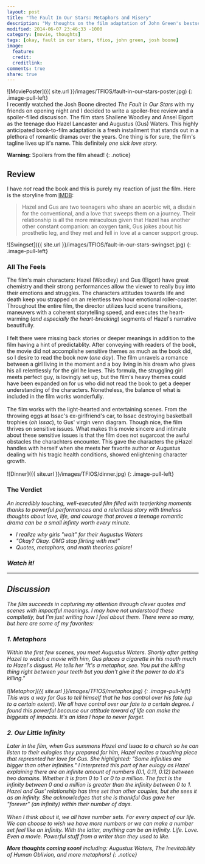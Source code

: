```yaml
---
layout: post
title: "The Fault In Our Stars: Metaphors and Misery"
description: "My thoughts on the film adaptation of John Green's bestseller."
modified: 2014-06-07 23:46:33 -1000
category: [movie, thoughts]
tags: [okay, fault in our stars, tfios, john green, josh boone]
image:
  feature: 
  credit: 
  creditlink: 
comments: true
share: true
---
```

<!-- Table of Contents
<section id="table-of-contents" class ="toc">
  <header>
    <h3>Contents</h3>
  </header>
<div id="drawer" markdown="1">
*  Auto generated table of contents
{:toc}
</div>
</section> 
-->

![MoviePoster]({{ site.url }}/images/TFIOS/fault-in-our-stars-poster.jpg)
{: .image-pull-left}
<br>
I recently watched the Josh Boone directed *The Fault In Our Stars* with my friends on opening night and I decided to write a spoiler-free review and a spoiler-filled discusison. The film stars Shailene Woodley and Ansel Elgort as the teenage duo Hazel Lancaster and Augustus (Gus) Waters. This highly anticipated book-to-film adaptation is a fresh installment that stands out in a plethora of romantic dramas over the years. One thing is for sure, the film's tagline lives up it's name. This definitely *one sick love story.*


**Warning:** Spoilers from the film ahead! 
{: .notice}

## Review 

I have *not* read the book and this is purely my reaction of just the film. Here is the storyline from [IMDB](http://www.imdb.com/title/tt2582846/):

> Hazel and Gus are two teenagers who share an acerbic wit, a disdain for the conventional, and a love that sweeps them on a journey. Their relationship is all the more miraculous given that Hazel has another other constant companion: an oxygen tank, Gus jokes about his prosthetic leg, and they met and fell in love at a cancer support group.

![Swingset]({{ site.url }}/images/TFIOS/fault-in-our-stars-swingset.jpg)
{: .image-pull-left}

### All The Feels

The film's main characters: Hazel (Woodley) and Gus (Elgort) have great chemistry and their strong performances allow the viewer to really buy into their emotions and struggles. The characters attitudes towards life and death keep you strapped on an relentless two hour emotional roller-coaster. Throughout the entire film, the director utilizes lucid scene transitions, maneuvers with a coherent storytelling speed,  and executes the heart-warming (*and especially the heart-breaking*) segments of Hazel's narrative beautifully.
<br><br>
I felt there were missing back stories or deeper meanings in addition to the film having a hint of predictablity. After conveying with readers of the book, the movie did not accomplishe sensitive themes as much as the book did, so I desire to read the book now (*one day*). The film unravels a romance between a girl living in the moment and a boy living in his dream who gives his all relentlessly for the girl he loves. This formula, the struggling girl meets perfect guy, is lovingly set up, but the film's heavy themes could have been expanded on for us who did not read the book to get a deeper understanding of the characters. Nonetheless, the balance of what is included in the film works wonderfully.
<br><br>
The film works with the light-hearted and entertaining scenes. From the throwing eggs at Issac's ex-girlfriend's car, to Issac destroying basketball trophies (*oh Issac*), to Gus' virgin venn diagram. Though nice, the film thrives on sensitive issues. What makes this movie sincere and intimate about these sensitive issues is that the film does not sugarcoat the awful obstacles the charachters encounter. This gave the characters the pHazel handles with herself when she meets her favorite author or Augustus dealing with his tragic health conditions, showed enlightening character growth. 
<br><br>
![Dinner]({{ site.url }}/images/TFIOS/dinner.jpg)
{: .image-pull-left}

### The Verdict

<i>An incredibly touching,  well-executed film filled with tearjerking moments thanks to powerful performances and a relentless story with timeless thoughts about love, life, and courage that proves a teenage romantic drama can be a small infinty worth every minute.

* I realize why girls "wait" for their Augustus Waters 
* "Okay? Okay. OMG stop flirting with me!" 
* Quotes, metaphors, and math theories galore!

### Watch it!
---

## Discussion

The film succeeds in capturing my attention through clever quotes and scenes with impactful meanings. I may have not understood these compltetly, but I'm just writing how I feel about them. There were so many, but here are some of my favorites:

### 1. Metaphors
Within the first few scenes, you meet Augustus Waters. Shortly after getting Hazel to watch a movie with him, Gus places a cigarette in his mouth much to Hazel's disgust. He tells her *"It's a metaphor, see. You put the killing thing right between your teeth but you don't give it the power to do it's killing."*
<br><br>
![Metaphor]({{ site.url }}/images/TFIOS/metaphor.jpg)
{: .image-pull-left}
<br>
This was a way for Gus to tell himself that he has control over his fate (up to a certain extent). We all have control over our fate to a certain degree. I found this powerful because our attitude toward of life can make the biggests of impacts. It's an idea I hope to never forget.

### 2. Our Little Infinity

Later in the film, when Gus summons Hazel and Issac to a church so he can listen to their eulogies they prepared for him, Hazel recites a touching piece that represnted her love for Gus. She highlighted: *"Some infinities are bigger than other infinities."* I interpreted this part of her eulogy as Hazel explaining there are an infinite amount of numbers (0.1, 0.11, 0.12) between two domains. Whether it is from 0 to 1 or 0 to a million. The fact is the infinity between 0 and a million is greater than the infinity between  0 to 1. Hazel and Gus' relationship has time set than other couples, but she sees it as an infinity. She acknowledges that she is thankful Gus gave her "forever" (an infinity) within their number of days.
<br><br>
When I think about it, we all have number sets. For every aspect of our life. We can choose to wish we have more numbers or we can make a number set feel like an infinity. With the latter, anything can be an infinity. Life. Love. Even a movie. Powerful stuff from a writer than they *used* to like.


**More thoughts coming soon!** including: Augustus Waters, The Inevitability of Human Oblivion, and more metaphors!
{: .notice}


